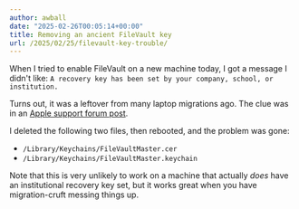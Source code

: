 ```yaml
---
author: awball
date: "2025-02-26T00:05:14+00:00"
title: Removing an ancient FileVault key
url: /2025/02/25/filevault-key-trouble/
---
```


When I tried to enable FileVault on a new machine today, I got a message I didn't like: `A recovery key has been set by your company, school, or institution.`

Turns out, it was a leftover from many laptop migrations ago. The clue was in an [Apple support forum post](https://discussions.apple.com/thread/253479157?answerId=256769041022&sortBy=rank#256769041022).

I deleted the following two files, then rebooted, and the problem was gone:

* `/Library/Keychains/FileVaultMaster.cer`
* `/Library/Keychains/FileVaultMaster.keychain`

Note that this is very unlikely to work on a machine that actually _does_ have an institutional recovery key set, but it works great when you have migration-cruft messing things up.
